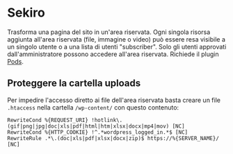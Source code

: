 # Sekiro

Trasforma una pagina del sito in un'area riservata. Ogni singola risorsa aggiunta all'area riservata (file, immagine o video) può essere resa visibile a un singolo utente o a una lista di utenti "subscriber". Solo gli utenti approvati dall'amministratore possono accedere all'area riservata. Richiede il plugin <a href="https://pods.io">Pods</a>.

## Proteggere la cartella uploads

Per impedire l'accesso diretto ai file dell'area riservata basta creare un file `.htaccess` nella cartella `/wp-content/` con questo contenuto:

```RewriteEngine On
RewriteCond %{REQUEST_URI} !hotlink\.(gif|png|jpg|doc|xls|pdf|html|htm|xlsx|docx|mp4|mov) [NC]
RewriteCond %{HTTP_COOKIE} !^.*wordpress_logged_in.*$ [NC]
RewriteRule .*\.(doc|xls|pdf|xlsx|docx|zip)$ https://%{SERVER_NAME}/ [NC]
```





